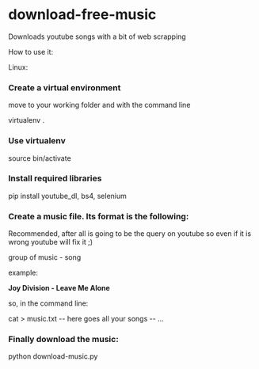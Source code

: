 # download-free-music
Downloads youtube songs with a bit of web scrapping


How to use it:

Linux:

### Create a virtual environment

move to your working folder and with the command line

virtualenv .

### Use virtualenv

source bin/activate

### Install required libraries

pip install youtube_dl, bs4, selenium

### Create a music file. Its format is the following:

Recommended, after all is going to be the query on youtube so
even if it is wrong youtube will fix it ;)

group of music - song

example:

**Joy Division - Leave Me Alone**

so, in the command line:

cat > music.txt
-- here goes all your songs --
...

### Finally download the music:

python download-music.py
